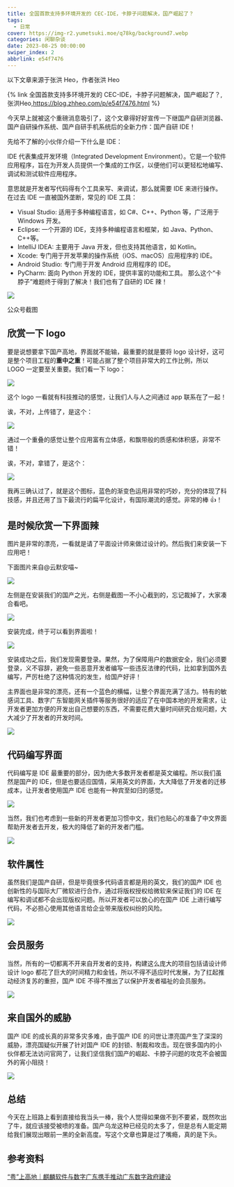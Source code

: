 ```yaml
---
title: 全国首款支持多环境开发的 CEC-IDE，卡脖子问题解决，国产崛起了？
tags:
  - 日常
cover: https://img-r2.yumetsuki.moe/q78kg/background7.webp
categories: 闲聊杂谈
date: 2023-08-25 00:00:00
swiper_index: 2
abbrlink: e54f7476
---
```


以下文章来源于张洪 Heo，作者张洪 Heo

{% link 全国首款支持多环境开发的 CEC-IDE，卡脖子问题解决，国产崛起了？,张洪Heo,https://blog.zhheo.com/p/e54f7476.html %}

今天早上就被这个重磅消息吸引了，这个文章得好好宣传一下继国产自研浏览器、国产自研操作系统、国产自研手机系统后的全新力作：国产自研 IDE！

先给不了解的小伙伴介绍一下什么是 IDE：

IDE 代表集成开发环境（Integrated Development Environment）。它是一个软件应用程序，旨在为开发人员提供一个集成的工作区，以便他们可以更轻松地编写、调试和测试软件应用程序。

意思就是开发者写代码得有个工具来写、来调试，那么就需要 IDE 来进行操作。在过去 IDE 一直被国外垄断，常见的 IDE 工具：

- Visual Studio: 适用于多种编程语言，如 C#、C++、Python 等，广泛用于 Windows 开发。
- Eclipse: 一个开源的 IDE，支持多种编程语言和框架，如 Java、Python、C++等。
- IntelliJ IDEA: 主要用于 Java 开发，但也支持其他语言，如 Kotlin。
- Xcode: 专门用于开发苹果的操作系统（iOS、macOS）应用程序的 IDE。
- Android Studio: 专门用于开发 Android 应用程序的 IDE。
- PyCharm: 面向 Python 开发的 IDE，提供丰富的功能和工具。
  那么这个“卡脖子”难题终于得到了解决！我们也有了自研的 IDE 辣！

![](https://img-r2.yumetsuki.moe/q78kg/appendix/e54f7476/zhheo.webp)

公众号截图

## 欣赏一下 logo

要是说想要拿下国产高地，界面就不能输，最重要的就是要将 logo 设计好，这可是整个项目工程的**重中之重**！可能占据了整个项目非常大的工作比例，所以 LOGO 一定要至关重要。我们看一下 logo：

![](<https://img-r2.yumetsuki.moe/q78kg/appendix/e54f7476/zhheo%20(1).webp>)

这个 logo 一看就有科技推动的感觉，让我们人与人之间通过 app 联系在了一起！

诶，不对，上传错了，是这个：

![](<https://img-r2.yumetsuki.moe/q78kg/appendix/e54f7476/zhheo%20(12).webp>)

通过一个重叠的感觉让整个应用富有立体感，和飘带般的质感和体积感，非常不错！

诶，不对，拿错了，是这个：

![](<https://img-r2.yumetsuki.moe/q78kg/appendix/e54f7476/zhheo%20(2).webp>)

我再三确认过了，就是这个图标，蓝色的渐变色运用非常的巧妙，充分的体现了科技感，并且还用了当下最流行的扁平化设计，有国际潮流的感觉。非常的棒 👍！

## 是时候欣赏一下界面辣

图片是非常的漂亮，一看就是请了平面设计师来做过设计的。然后我们来安装一下应用吧！

下面图片来自@云默安喵~

![](<https://img-r2.yumetsuki.moe/q78kg/appendix/e54f7476/zhheo%20(3).webp>)

左侧是在安装我们的国产之光，右侧是截图一不小心截到的，忘记裁掉了，大家凑合看吧。

![](<https://img-r2.yumetsuki.moe/q78kg/appendix/e54f7476/zhheo%20(11).webp>)

安装完成，终于可以看到界面啦！

![](<https://img-r2.yumetsuki.moe/q78kg/appendix/e54f7476/zhheo%20(4).webp>)

安装成功之后，我们发现需要登录。果然，为了保障用户的数据安全，我们必须要登录，义不容辞，避免一些恶意开发者编写一些违反法律的代码，比如拿到国外去编写，严厉杜绝了这种情况的发生，给国产好评！

主界面也是非常的漂亮，还有一个蓝色的横幅，让整个界面充满了活力。特有的敏感词工具、数字广东智能网关插件等服务很好的适应了在中国本地的开发需求，让开发者更加方便的开发出自己想要的东西，不需要花费大量时间研究合规问题，大大减少了开发者的开发时间。

![](<https://img-r2.yumetsuki.moe/q78kg/appendix/e54f7476/zhheo%20(5).webp>)

## 代码编写界面

代码编写是 IDE 最重要的部分，因为绝大多数开发者都是英文编程。所以我们虽然是国产的 IDE，但是也要适应国情，采用英文的界面，大大降低了开发者的迁移成本，让开发者使用国产 IDE 也能有一种宾至如归的感觉。

![](<https://img-r2.yumetsuki.moe/q78kg/appendix/e54f7476/zhheo%20(13).webp>)

当然，我们也考虑到一些新的开发者更加习惯中文，我们也贴心的准备了中文界面帮助开发者去开发，极大的降低了新的开发者门槛。

![](<https://img-r2.yumetsuki.moe/q78kg/appendix/e54f7476/zhheo%20(6).webp>)

## 软件属性

虽然我们是国产自研，但是毕竟很多代码语言都是用的英文，我们的国产 IDE 也创新性的与国际大厂微软进行合作，通过将版权授权给微软来保证我们的 IDE 在编写和调试都不会出现版权问题。所以开发者可以放心的在国产 IDE 上进行编写代码，不必担心使用其他语言给企业带来版权纠纷的风险。

![](<https://img-r2.yumetsuki.moe/q78kg/appendix/e54f7476/zhheo%20(7).webp>)

## 会员服务

当然，所有的一切都离不开来自开发者的支持，构建这么庞大的项目包括请设计师设计 logo 都花了巨大的时间精力和金钱，所以不得不适应时代发展，为了扛起推动经济复苏的重担，国产 IDE 不得不推出了以保护开发者福祉的会员服务。

![](<https://img-r2.yumetsuki.moe/q78kg/appendix/e54f7476/zhheo%20(8).webp>)

## 来自国外的威胁

国产 IDE 的成长真的非常多灾多难，由于国产 IDE 的问世让漂亮国产生了深深的威胁，漂亮国疑似开展了针对国产 IDE 的封锁、制裁和攻击。现在很多国内的小伙伴都无法访问官网了，让我们坚信我们国产的崛起、卡脖子问题的攻克不会被国外的宵小阻挠！

![](<https://img-r2.yumetsuki.moe/q78kg/appendix/e54f7476/zhheo%20(9).webp>)

## 总结

今天在上班路上看到直接给我当头一棒，我个人觉得如果做不到不要紧，既然吹出了牛，就应该接受被喷的准备。国产乌龙这种已经见的太多了，但是总有人能定期给我们展现出眼前一黑的全新高度。写这个文章也算是过了嘴瘾，真的是下头。

## 参考资料

[“粤”上高地｜麒麟软件与数字广东携手推动广东数字政府建设](https://mp.weixin.qq.com/s/v_smby8ua1vmnxI8mOhq8w)
